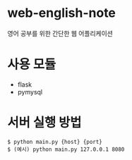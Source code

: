 # web-english-note
영어 공부를 위한 간단한 웹 어플리케이션

# 사용 모듈
- flask
- pymysql

# 서버 실행 방법
```
$ python main.py {host} {port}
$ (예시) python main.py 127.0.0.1 8080
```
